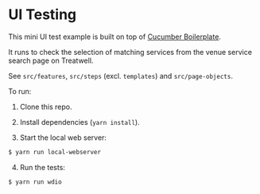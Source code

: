 # UI Testing

This mini UI test example is built on top of [Cucumber Boilerplate](README-CB.md).

It runs to check the selection of matching services from the venue service search page on Treatwell.

See `src/features`, `src/steps` (excl. `templates`) and `src/page-objects`.

To run:

1. Clone this repo.

2. Install dependencies (`yarn install`).

3. Start the local web server:

```sh
$ yarn run local-webserver
```

4. Run the tests:

```sh
$ yarn run wdio
```
